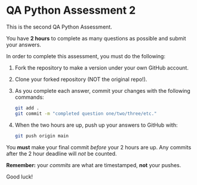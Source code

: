 # QA Python Assessment 2

This is the second QA Python Assessment.

You have **2 hours** to complete as many questions as possible and submit your answers.

In order to complete this assessment, you must do the following:

1. Fork the repository to make a version under your own GitHub account.

2. Clone your forked repository (NOT the original repo!).

3. As you complete each answer, commit your changes with the following commands:

    ```bash
    git add .
    git commit -m "completed question one/two/three/etc."
    ```

4. When the two hours are up, push up your answers to GitHub with:

    ```bash
    git push origin main
    ```

You **must** make your final commit *before* your 2 hours are up. Any commits after the 2 hour deadline will *not* be counted.

**Remember:** your *commits* are what are timestamped, **not** your pushes.

Good luck!